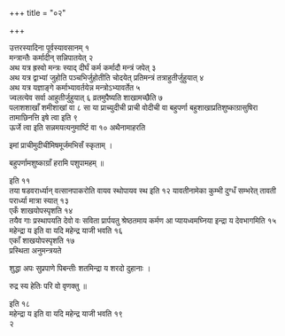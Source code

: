 +++
title = "०२"

+++

 

उत्तरस्यादिना पूर्वस्यावसानम् १   
मन्त्रान्तैः कर्मादीन् सन्निपातयेत् २   
अथ
यत्र ह्रस्वो मन्त्रः स्याद् दीर्घं कर्म कर्मादौ मन्त्रं जपेत् ३   
अथ
यत्र द्वाभ्यां जुहोति पञ्चभिर्जुहोतीति चोदयेत् प्रतिमन्त्रं
तत्राहुतीर्जुहुयात् ४   
अथ यत्र यज्ञाङ्गे कर्माभ्यावर्तयेन्न
मन्त्रोऽभ्यावर्तेत ५   
ज्वलत्येव सर्वा आहुतीर्जुहुयात् ६
व्रतमुपैष्यति शाखामच्छैति ७   
पलाशशाखाँ शमीशाखां वा ८
सा या प्राच्युदीची प्राची वोदीची वा बहुपर्णा
बहुशाखाप्रतिशुष्काग्रासुषिरा
तामाछिनत्ति इषे त्वा इति ९   
ऊर्जे त्वा इति सन्नमयत्यनुमार्ष्टि वा १०
अथैनामाहरति

इमां प्राचीमुदीचीमिषमूर्जमभिसँ स्कृताम् ।

बहुपर्णामशुष्काग्राँ हरामि पशुपामहम् ॥

इति ११   
तया षडवरार्ध्यान् वत्सानपाकरोति वायव स्थोपायव स्थ इति १२
यावतीनामेका कुम्भी दुग्धँ सम्भरेत् तावती परार्ध्या
मात्रा स्यात् १३   
एकँ शाखयोपस्पृशति १४   
तयैव गाः प्रस्थापयति
देवो वः सविता प्रार्पयतु श्रेष्ठतमाय कर्मण आ प्यायध्वमघ्निया
इन्द्रा य देवभागमिति १५   
महेन्द्रा य इति वा यदि महेन्द्र याजी
भवति १६   
एकाँ शाखयोपस्पृशति १७   
प्रस्थिता अनुमन्त्रयते

शुद्धा अपः सुप्रपाणे पिबन्तीः शतमिन्द्रा य शरदो दुहानाः ।

रुद्र स्य हेतिः परि वो वृणक्तु ॥

इति १८   
महेन्द्रा य इति वा यदि महेन्द्र याजी भवति १९   
२
